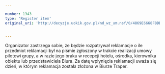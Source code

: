 ```yaml
---

number: 1343
type: 'Register item'
original_uri: 'http://decyzje.uokik.gov.pl/nd_wz_um.nsf/0/4869E6668F8DB71AC125740100364CEA?OpenDocument'


---
```


Organizator zastrzega sobie, że będzie rozpatrywał reklamacje o ile przedmiot reklamacji był na piśmie zgłoszony w trakcie realizacji umowy pilotowi grupy, a w razie jego braku w recepcji hotelu, ośrodka, kierownika obiektu lub przedstawiciela Biura. Za datę wpłynięcia reklamacji uważa się dzień, w którym reklamacja została złożona w Biurze Traper.
